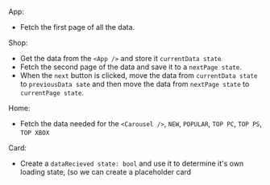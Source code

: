 App:

- Fetch the first page of all the data.

Shop:

- Get the data from the `<App />` and store it `currentData state`
- Fetch the second page of the data and save it to a `nextPage state`.
- When the `next` button is clicked, move the data from `currentData state` to `previousData sate` and then move the data
  from `nextPage state` to `currentPage state`.

Home:

- Fetch the data needed for the `<Carousel />`, `NEW`, `POPULAR`, `TOP PC`, `TOP PS`, `TOP XBOX`

Card:

- Create a `dataRecieved state: bool` and use it to determine it's own loading state, (so we can create a placeholder card
